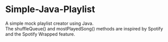 # Simple-Java-Playlist
A simple mock playlist creator using Java. 
<br> The shuffleQueue() and mostPlayedSong() methods are inspired by Spotify and the Spotify Wrapped feature. 
